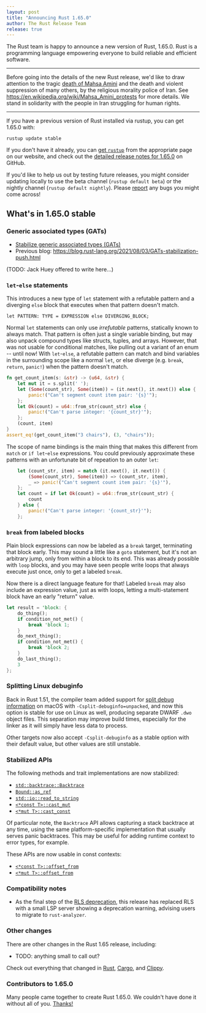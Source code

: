 ```yaml
---
layout: post
title: "Announcing Rust 1.65.0"
author: The Rust Release Team
release: true
---
```


The Rust team is happy to announce a new version of Rust, 1.65.0. Rust is a
programming language empowering everyone to build reliable and efficient
software.

---

Before going into the details of the new Rust release, we'd like to draw
attention to the tragic [death of Mahsa
Amini](https://en.wikipedia.org/wiki/Death_of_Mahsa_Amini) and the death and
violent suppression of many others, by the religious morality police of Iran.
See <https://en.wikipedia.org/wiki/Mahsa_Amini_protests> for more details. We
stand in solidarity with the people in Iran struggling for human rights.

---

If you have a previous version of Rust installed via rustup, you can get 1.65.0
with:

```console
rustup update stable
```

If you don't have it already, you can [get
`rustup`](https://www.rust-lang.org/install.html) from the appropriate page on
our website, and check out the [detailed release notes for
1.65.0](https://github.com/rust-lang/rust/blob/stable/RELEASES.md#version-1650-2022-11-03)
on GitHub.

If you'd like to help us out by testing future releases, you might consider
updating locally to use the beta channel (`rustup default beta`) or the nightly
channel (`rustup default nightly`). Please
[report](https://github.com/rust-lang/rust/issues/new/choose) any bugs you
might come across!

## What's in 1.65.0 stable

### Generic associated types (GATs)

- [Stabilize generic associated types (GATs)](https://github.com/rust-lang/rust/pull/96709/)
- Previous blog: <https://blog.rust-lang.org/2021/08/03/GATs-stabilization-push.html>

(TODO: Jack Huey offered to write here...)

### `let`-`else` statements

This introduces a new type of `let` statement with a refutable pattern and a
diverging `else` block that executes when that pattern doesn't match.

    let PATTERN: TYPE = EXPRESSION else DIVERGING_BLOCK;

Normal `let` statements can only use _irrefutable_ patterns, statically known
to always match. That pattern is often just a single variable binding, but may
also unpack compound types like structs, tuples, and arrays. However, that was
not usable for conditional matches, like pulling out a variant of an enum --
until now! With `let`-`else`, a refutable pattern can match and bind variables
in the surrounding scope like a normal `let`, or else diverge (e.g. `break`,
`return`, `panic!`) when the pattern doesn't match.

```rust
fn get_count_item(s: &str) -> (u64, &str) {
    let mut it = s.split(' ');
    let (Some(count_str), Some(item)) = (it.next(), it.next()) else {
        panic!("Can't segment count item pair: '{s}'");
    };
    let Ok(count) = u64::from_str(count_str) else {
        panic!("Can't parse integer: '{count_str}'");
    };
    (count, item)
}
assert_eq!(get_count_item("3 chairs"), (3, "chairs"));
```

The scope of name bindings is the main thing that makes this different from
`match` or `if let`-`else` expressions. You could previously approximate these
patterns with an unfortunate bit of repeation to an outer `let`:

```rust
    let (count_str, item) = match (it.next(), it.next()) {
        (Some(count_str), Some(item)) => (count_str, item),
        _ => panic!("Can't segment count item pair: '{s}'"),
    };
    let count = if let Ok(count) = u64::from_str(count_str) {
        count
    } else {
        panic!("Can't parse integer: '{count_str}'");
    };
```

### `break` from labeled blocks

Plain block expressions can now be labeled as a `break` target, terminating
that block early. This may sound a little like a `goto` statement, but it's not
an arbitrary jump, only from within a block to its end. This was already
possible with `loop` blocks, and you may have seen people write loops that
always execute just once, only to get a labeled `break`.

Now there is a direct language feature for that! Labeled `break` may also
include an expression value, just as with loops, letting a multi-statement
block have an early "return" value.

```rust
let result = 'block: {
    do_thing();
    if condition_not_met() {
        break 'block 1;
    }
    do_next_thing();
    if condition_not_met() {
        break 'block 2;
    }
    do_last_thing();
    3
};
```

### Splitting Linux debuginfo

Back in Rust 1.51, the compiler team added support for [split debug
information](https://blog.rust-lang.org/2021/03/25/Rust-1.51.0.html#splitting-debug-information)
on macOS with `-Csplit-debuginfo=unpacked`, and now this option is stable for
use on Linux as well, producing separate DWARF `.dwo` object files. This
separation may improve build times, especially for the linker as it will simply
have less data to process.

Other targets now also accept `-Csplit-debuginfo` as a stable option with their
default value, but other values are still unstable.

### Stabilized APIs

The following methods and trait implementations are now stabilized:

- [`std::backtrace::Backtrace`](https://doc.rust-lang.org/stable/std/backtrace/struct.Backtrace.html)
- [`Bound::as_ref`](https://doc.rust-lang.org/stable/std/ops/enum.Bound.html#method.as_ref)
- [`std::io::read_to_string`](https://doc.rust-lang.org/stable/std/io/fn.read_to_string.html)
- [`<*const T>::cast_mut`](https://doc.rust-lang.org/stable/std/primitive.pointer.html#method.cast_mut)
- [`<*mut T>::cast_const`](https://doc.rust-lang.org/stable/std/primitive.pointer.html#method.cast_const)

Of particular note, the `Backtrace` API allows capturing a stack backtrace at
any time, using the same platform-specific implementation that usually serves
panic backtraces. This may be useful for adding runtime context to error types,
for example.

These APIs are now usable in const contexts:

- [`<*const T>::offset_from`](https://doc.rust-lang.org/stable/std/primitive.pointer.html#method.offset_from)
- [`<*mut T>::offset_from`](https://doc.rust-lang.org/stable/std/primitive.pointer.html#method.offset_from)

### Compatibility notes

- As the final step of the [RLS
  deprecation](https://blog.rust-lang.org/2022/07/01/RLS-deprecation.html),
  this release has replaced RLS with a small LSP server showing a deprecation
  warning, advising users to migrate to `rust-analyzer`.

### Other changes

There are other changes in the Rust 1.65 release, including:

- TODO: anything small to call out?

Check out everything that changed in
[Rust](https://github.com/rust-lang/rust/blob/stable/RELEASES.md#version-1650-2022-11-03),
[Cargo](https://github.com/rust-lang/cargo/blob/master/CHANGELOG.md#cargo-165-2022-11-03),
and [Clippy](https://github.com/rust-lang/rust-clippy/blob/master/CHANGELOG.md#rust-165).

### Contributors to 1.65.0

Many people came together to create Rust 1.65.0.
We couldn't have done it without all of you.
[Thanks!](https://thanks.rust-lang.org/rust/1.65.0/)
